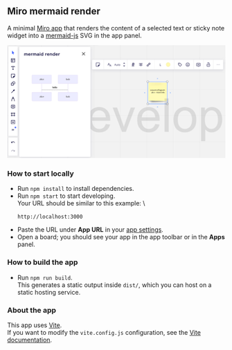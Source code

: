 ## Miro mermaid render

A minimal [Miro app](https://developers.miro.com/docs/build-your-first-hello-world-app) that renders the content of a selected text or sticky note widget into a [mermaid-js](https://mermaid-js.github.io/mermaid/#/) SVG in the app panel.

![](./screenshot.png)

### How to start locally

-   Run `npm install` to install dependencies.
-   Run `npm start` to start developing. \
    Your URL should be similar to this example: \
    ```
    http://localhost:3000
    ```
-   Paste the URL under **App URL** in your
    [app settings](https://developers.miro.com/docs/build-your-first-hello-world-app#step-3-create-your-app-in-miro).
-   Open a board; you should see your app in the app toolbar or in the **Apps**
    panel.

### How to build the app

-   Run `npm run build`. \
    This generates a static output inside `dist/`, which you can host on a static hosting
    service.

### About the app

This app uses [Vite](https://vitejs.dev/). \
If you want to modify the `vite.config.js` configuration, see the [Vite documentation](https://vitejs.dev/guide/).

